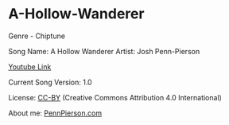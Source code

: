 # A-Hollow-Wanderer
Genre - Chiptune

Song Name: A Hollow Wanderer
Artist: Josh Penn-Pierson

[Youtube Link](https://www.youtube.com/watch?v=ajSIro2Kiug&index=22&list=PLye9mcKwe2zy3KW8uK_3F7HVMjJjdqSqU)

Current Song Version: 1.0

License: [CC-BY](http://creativecommons.org/licenses/by/4.0/) (Creative Commons Attribution 4.0 International)

About me: [PennPierson.com](http://pennpierson.com/)